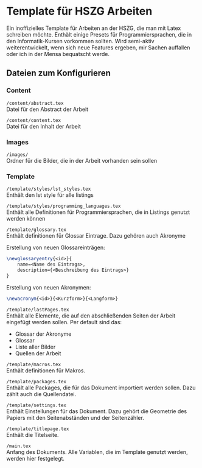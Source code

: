 # Template für HSZG Arbeiten

Ein inoffizielles Template für Arbeiten an der HSZG, die man mit Latex schreiben möchte. 
Enthält einige Presets für Programmiersprachen, die in den Informatik-Kursen vorkommen sollten. 
Wird semi-aktiv weiterentwickelt, wenn sich neue Features ergeben, mir Sachen auffallen oder ich in der Mensa bequatscht werde.

## Dateien zum Konfigurieren

### Content
```/content/abstract.tex```<br>
Datei für den Abstract der Arbeit

```/content/content.tex```<br>
Datei für den Inhalt der Arbeit

### Images
```/images/```<br>
Ordner für die Bilder, die in der Arbeit vorhanden sein sollen

### Template

```/template/styles/lst_styles.tex```<br>
Enthält den lst style für alle listings

```/template/styles/programming_languages.tex```<br>
Enthält alle Definitionen für Programmiersprachen, die in Listings genutzt werden können

```/template/glossary.tex```<br>
Enthält definitionen für Glossar Eintrage. Dazu gehören auch Akronyme

Erstellung von neuen Glossareinträgen:
```latex
\newglossaryentry{<id>}{
    name=<Name des Eintrags>,
    description={<Beschreibung des Eintrags>}
}
```

Erstellung von neuen Akronymen:
```latex
\newacronym{<id>}{<Kurzform>}{<Langform>}
```

```/template/lastPages.tex```<br>
Enthält alle Elemente, die auf den abschließenden Seiten der Arbeit eingefügt werden sollen. Per default sind das:

- Glossar der Akronyme
- Glossar
- Liste aller Bilder
- Quellen der Arbeit

```/template/macros.tex```<br>
Enthält definitionen für Makros.

```/template/packages.tex```<br>
Enthält alle Packages, die für das Dokument importiert werden sollen. Dazu zählt auch die Quellendatei.

```/template/settings.tex```<br>
Enthält Einstellungen für das Dokument. Dazu gehört die Geometrie des Papiers mit den Seitenabständen und der Seitenzähler.

```/template/titlepage.tex```<br>
Enthält die Titelseite.

```/main.tex```<br>
Anfang des Dokuments. Alle Variablen, die im Template genutzt werden, werden hier festgelegt.
